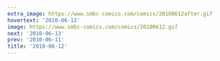 ```yaml
---
extra_image: https://www.smbc-comics.com/comics/20100612after.gif
hovertext: '2010-06-12'
image: https://www.smbc-comics.com/comics/20100612.gif
next: '2010-06-13'
prev: '2010-06-11'
title: '2010-06-12'
---
```

